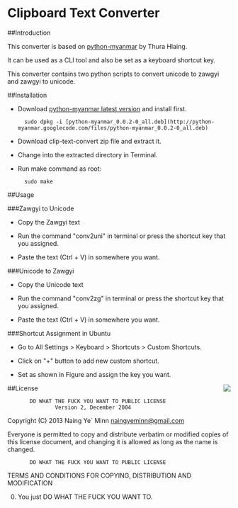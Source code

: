 Clipboard Text Converter
========================

##Introduction

This converter is based on [python-myanmar](http://code.google.com/p/python-myanmar/) by Thura Hlaing.

It can be used as a CLI tool and also be set as a keyboard shortcut key.

This converter contains two python scripts to convert unicode to zawgyi and zawgyi to unicode.

##Installation

- Download [python-myanmar latest version](http://code.google.com/p/python-myanmar/downloads/list) and install first.

        sudo dpkg -i [python-myanmar_0.0.2-0_all.deb](http://python-myanmar.googlecode.com/files/python-myanmar_0.0.2-0_all.deb)

- Download clip-text-convert zip file and extract it.

- Change into the extracted directory in Terminal.

- Run make command as root:

        sudo make

##Usage

###Zawgyi to Unicode

- Copy the Zawgyi text

- Run the command "conv2uni" in terminal or press the shortcut key that you assigned.

- Paste the text (Ctrl + V) in somewhere you want.

###Unicode to Zawgyi

- Copy the Unicode text

- Run the command "conv2zg" in terminal or press the shortcut key that you assigned.

- Paste the text (Ctrl + V) in somewhere you want.

###Shortcut Assignment in Ubuntu

- Go to All Settings > Keyboard > Shortcuts > Custom Shortcuts.

- Click on "+" button to add new custom shortcut.

- Set as shown in Figure and assign the key you want.

<div style="float: right"><img src="https://dl.dropboxusercontent.com/u/26716001/Ubuntu/ScreenShots/clip-text-convert-shortcut.png"></div>

##License

           DO WHAT THE FUCK YOU WANT TO PUBLIC LICENSE
                   Version 2, December 2004

Copyright (C) 2013 Naing Ye` Minn <naingyeminn@gmail.com>

Everyone is permitted to copy and distribute verbatim or modified
copies of this license document, and changing it is allowed as long
as the name is changed.

           DO WHAT THE FUCK YOU WANT TO PUBLIC LICENSE
  TERMS AND CONDITIONS FOR COPYING, DISTRIBUTION AND MODIFICATION

 0. You just DO WHAT THE FUCK YOU WANT TO.


